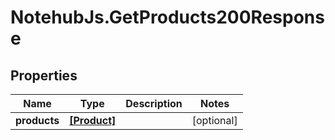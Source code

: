 # NotehubJs.GetProducts200Response

## Properties

| Name         | Type                        | Description | Notes      |
| ------------ | --------------------------- | ----------- | ---------- |
| **products** | [**[Product]**](Product.md) |             | [optional] |
